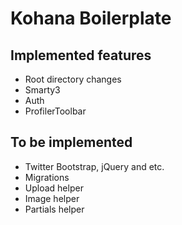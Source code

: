 # Kohana Boilerplate

## Implemented features
* Root directory changes
* Smarty3
* Auth
* ProfilerToolbar

## To be implemented
* Twitter Bootstrap, jQuery and etc.
* Migrations
* Upload helper
* Image helper
* Partials helper
